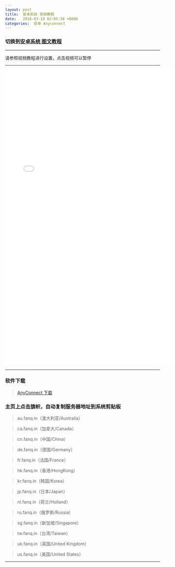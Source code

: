 ```yaml
---
layout: post
title:  安卓系统 视频教程
date:   2018-03-19 02:05:38 +0800
categories:  安卓 Anyconnect
---
```


### 切换到[安卓系统 **图文教程**](/2018/03/android_txt/ "Andriod")

****

请参照视频教程进行设置，点击视频可以暂停

****
<iframe width="540" height="960" src="/files/Android.webm" frameborder="0" allow="autoplay; encrypted-media" allowfullscreen></iframe>

****

### 软件下载

>[AnyConnect 下载](/files/android.apk)

### 主页上点击旗帜，自动复制服务器地址到系统剪贴板

>au.fanq.in（澳大利亚/Australia）

<!-- >br.fanq.in（巴西/Brazil）
 -->
>ca.fanq.in（加拿大/Canada）

>cn.fanq.in（中国/China）

>de.fanq.in（德国/Germany）

<!-- >es.fanq.in（西班牙/Spain）
 -->
>fr.fanq.in（法国/France）

>hk.fanq.in（香港/HongKong）

<!-- >il.fanq.in（以色列/Israel）
 -->
>kr.fanq.in（韩国/Korea）

<!-- >lu.fanq.in（卢森堡/Luxembourg）
 -->
>jp.fanq.in（日本/Japan）

>nl.fanq.in（荷兰/Holland）

<!-- >pl.fanq.in（波兰/Poland）
 -->
>ru.fanq.in（俄罗斯/Russia）

>sg.fanq.in（新加坡/Singapore）

<!-- >tu.fanq.in（土耳其/Turkey）
 -->
>tw.fanq.in（台湾/Taiwan）

>uk.fanq.in（英国/United Kingdom）

>us.fanq.in（美国/United States）

****
